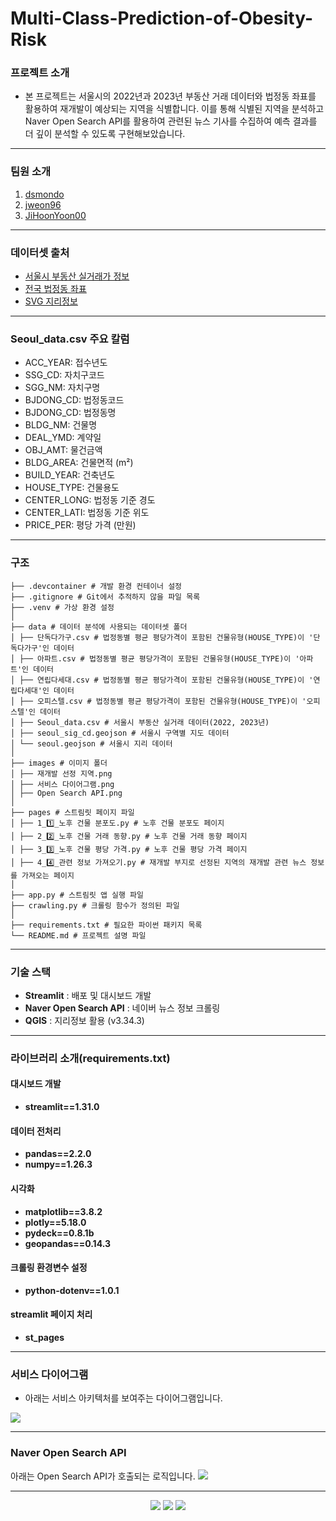# Multi-Class-Prediction-of-Obesity-Risk

### 프로젝트 소개
- 본 프로젝트는 서울시의 2022년과 2023년 부동산 거래 데이터와 법정동 좌표를 활용하여 재개발이 예상되는 지역을 식별합니다. 이를 통해 식별된 지역을 분석하고 Naver Open Search API를 활용하여 관련된 뉴스 기사를 수집하여 예측 결과를 더 깊이 분석할 수 있도록 구현해보았습니다.
---
### 팀원 소개
1. [dsmondo](https://github.com/dsmondo)
2. [jweon96](https://github.com/jweon96)
3. [JiHoonYoon00](https://github.com/JiHoonYoon00)
---
### 데이터셋 출처
- [서울시 부동산 실거래가 정보](https://data.seoul.go.kr/dataList/OA-21275/S/1/datasetView.do)
- [전국 법정동 좌표](https://herjh0405.tistory.com/156)
- [SVG 지리정보](http://www.gisdeveloper.co.kr/?p=2332)
---
### Seoul_data.csv 주요 칼럼
- ACC_YEAR: 접수년도
- SSG_CD: 자치구코드
- SGG_NM: 자치구명
- BJDONG_CD: 법정동코드
- BJDONG_CD: 법정동명
- BLDG_NM: 건물명
- DEAL_YMD: 계약일
- OBJ_AMT: 물건금액
- BLDG_AREA: 건물면적 (m²)
- BUILD_YEAR: 건축년도
- HOUSE_TYPE: 건물용도
- CENTER_LONG: 법정동 기준 경도
- CENTER_LATI: 법정동 기준 위도
- PRICE_PER: 평당 가격 (만원)
---
### 구조
```
├── .devcontainer # 개발 환경 컨테이너 설정
├── .gitignore # Git에서 추적하지 않을 파일 목록 
├── .venv # 가상 환경 설정
│ 
├── data # 데이터 분석에 사용되는 데이터셋 폴더
│ ├── 단독다가구.csv # 법정동별 평균 평당가격이 포함된 건물유형(HOUSE_TYPE)이 '단독다가구'인 데이터
│ ├── 아파트.csv # 법정동별 평균 평당가격이 포함된 건물유형(HOUSE_TYPE)이 '아파트'인 데이터
│ ├── 연립다세대.csv # 법정동별 평균 평당가격이 포함된 건물유형(HOUSE_TYPE)이 '연립다세대'인 데이터
│ ├── 오피스텔.csv # 법정동별 평균 평당가격이 포함된 건물유형(HOUSE_TYPE)이 '오피스텔'인 데이터
│ ├── Seoul_data.csv # 서울시 부동산 실거래 데이터(2022, 2023년)
│ ├── seoul_sig_cd.geojson # 서울시 구역별 지도 데이터
│ └── seoul.geojson # 서울시 지리 데이터
│ 
├── images # 이미지 폴더
│ ├── 재개발 선정 지역.png
│ ├── 서비스 다이어그램.png
│ ├── Open Search API.png
│  
├── pages # 스트림릿 페이지 파일
│ ├── 1_1️⃣_노후 건물 분포도.py # 노후 건물 분포도 페이지
│ ├── 2_2️⃣_노후 건물 거래 동향.py # 노후 건물 거래 동향 페이지
│ ├── 3_3️⃣_노후 건물 평당 가격.py # 노후 건물 평당 가격 페이지
│ ├── 4_4️⃣_관련 정보 가져오기.py # 재개발 부지로 선정된 지역의 재개발 관련 뉴스 정보를 가져오는 페이지
│ 
├── app.py # 스트림릿 앱 실행 파일
├── crawling.py # 크롤링 함수가 정의된 파일
│ 
├── requirements.txt # 필요한 파이썬 패키지 목록
└── README.md # 프로젝트 설명 파일
```
---
### 기술 스택
- **Streamlit** : 배포 및 대시보드 개발
- **Naver Open Search API** : 네이버 뉴스 정보 크롤링
- **QGIS** : 지리정보 활용 (v3.34.3)
---
### 라이브러리 소개(requirements.txt)
#### 대시보드 개발
- **streamlit==1.31.0**
#### 데이터 전처리      
- **pandas==2.2.0**
- **numpy==1.26.3**
#### 시각화
- **matplotlib==3.8.2**
- **plotly==5.18.0**
- **pydeck==0.8.1b**
- **geopandas==0.14.3**
#### 크롤링 환경변수 설정  
- **python-dotenv==1.0.1**
#### streamlit 페이지 처리
- **st_pages**
---
### 서비스 다이어그램
- 아래는 서비스 아키텍처를 보여주는 다이어그램입니다.
<img src="https://github.com/Kimtae00/real-estate-dashboard-team5/blob/main/images/%EC%84%9C%EB%B9%84%EC%8A%A4%20%EB%8B%A4%EC%9D%B4%EC%96%B4%EA%B7%B8%EB%9E%A8.png"/>

---
### Naver Open Search API
아래는 Open Search API가 호출되는 로직입니다.
<img src="https://github.com/Kimtae00/real-estate-dashboard-team5/blob/main/images/Open%20Search%20API.png"/>

---
<p align="center">
   <img src="https://img.shields.io/badge/language-python-blue?style"/>
   <img src="https://img.shields.io/badge/library-streamlit-red?style"/>
   <img src="https://img.shields.io/github/license/maxam2017/productive-box"/>
</p>